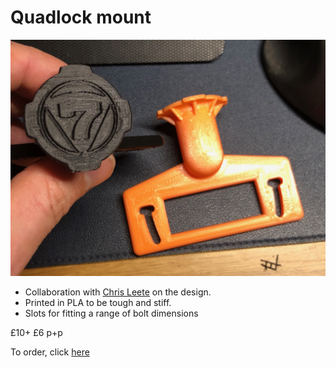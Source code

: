 # Quadlock mount
![stl](/img/quadlock.jpeg)

* Collaboration with [Chris Leete](https://www.instagram.com/chrisl3ete/) on the design. 
* Printed in PLA to be tough and stiff.
* Slots for fitting a range of bolt dimensions

£10+ £6 p+p

To order, click [here](https://forms.gle/WPmsiwcxM3baA25NA)
